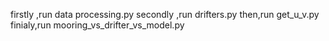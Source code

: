 firstly ,run data processing.py
secondly ,run drifters.py
then,run get_u_v.py
finialy,run mooring_vs_drifter_vs_model.py
